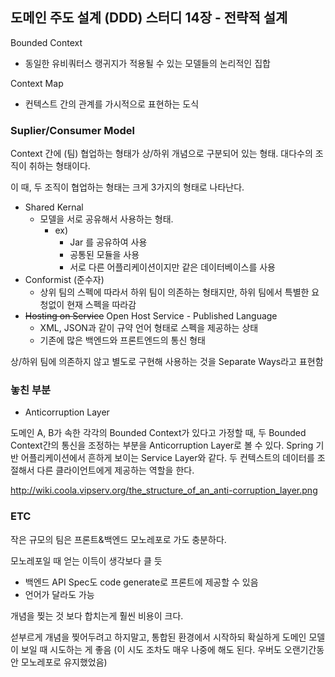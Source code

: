 ## 도메인 주도 설계 (DDD) 스터디 14장 - 전략적 설계

Bounded Context

- 동일한 유비쿼터스 랭귀지가 적용될 수 있는 모델들의 논리적인 집합

Context Map

- 컨텍스트 간의 관계를 가시적으로 표현하는 도식

### Suplier/Consumer Model

Context 간에 (팀) 협업하는 형태가 상/하위 개념으로 구분되어 있는 형태. 대다수의 조직이 취하는 형태이다.

이 때, 두 조직이 협업하는 형태는 크게 3가지의 형태로 나타난다.

- Shared Kernal
    - 모델을 서로 공유해서 사용하는 형태.
        - ex)
            - Jar 를 공유하여 사용
            - 공통된 모듈을 사용
            - 서로 다른 어플리케이션이지만 같은 데이터베이스를 사용
- Conformist (준수자)
    - 상위 팀의 스펙에 따라서 하위 팀이 의존하는 형태지만, 하위 팀에서 특별한 요청없이 현재 스펙을 따라감
- ~~Hosting on Service~~ Open Host Service - Published Language
    - XML, JSON과 같이 규약 언어 형태로 스펙을 제공하는 상태
    - 기존에 많은 백엔드와 프론트엔드의 통신 형태

상/하위 팀에 의존하지 않고 별도로 구현해 사용하는 것을 Separate Ways라고 표현함

### 놓친 부분
- Anticorruption Layer

도메인 A, B가 속한 각각의 Bounded Context가 있다고 가정할 때, 두 Bounded Context간의 통신을 조정하는 부분을 Anticorruption Layer로 볼 수 있다. Spring 기반 어플리케이션에서 흔하게 보이는 Service Layer와 같다. 두 컨텍스트의 데이터를 조절해서 다른 클라이언트에게 제공하는 역할을 한다.

http://wiki.coola.vipserv.org/the_structure_of_an_anti-corruption_layer.png

### ETC
작은 규모의 팀은 프론트&백엔드 모노레포로 가도 충분하다.

모노레포일 때 얻는 이득이 생각보다 클 듯

- 백엔드 API Spec도 code generate로 프론트에 제공할 수 있음
- 언어가 달라도 가능

개념을 찢는 것 보다 합치는게 훨씬 비용이 크다.

섣부르게 개념을 찢어두려고 하지말고, 통합된 환경에서 시작하되 확실하게 도메인 모델이 보일 때 시도하는 게 좋음 (이 시도 조차도 매우 나중에 해도 된다. 우버도 오랜기간동안 모노레포로 유지했었음)